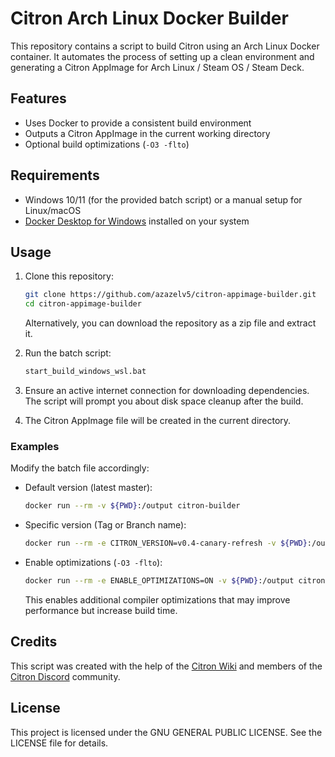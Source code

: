 # Citron Arch Linux Docker Builder

This repository contains a script to build Citron using an Arch Linux Docker container. It automates the process of setting up a clean environment and generating a Citron AppImage for Arch Linux / Steam OS / Steam Deck.

## Features

- Uses Docker to provide a consistent build environment
- Outputs a Citron AppImage in the current working directory
- Optional build optimizations (`-O3 -flto`)

## Requirements

- Windows 10/11 (for the provided batch script) or a manual setup for Linux/macOS
- [Docker Desktop for Windows](https://docs.docker.com/desktop/setup/install/windows-install/) installed on your system

## Usage

1. Clone this repository:
   ```sh
   git clone https://github.com/azazelv5/citron-appimage-builder.git
   cd citron-appimage-builder
   ```
   Alternatively, you can download the repository as a zip file and extract it.

2. Run the batch script:
   ```sh
   start_build_windows_wsl.bat
   ```

3. Ensure an active internet connection for downloading dependencies. The script will prompt you about disk space cleanup after the build.

4. The Citron AppImage file will be created in the current directory.

### Examples

Modify the batch file accordingly:

- Default version (latest master):
  ```sh
  docker run --rm -v ${PWD}:/output citron-builder
  ```
- Specific version (Tag or Branch name):
  ```sh
  docker run --rm -e CITRON_VERSION=v0.4-canary-refresh -v ${PWD}:/output citron-builder
  ```
- Enable optimizations (`-O3 -flto`):
  ```sh
  docker run --rm -e ENABLE_OPTIMIZATIONS=ON -v ${PWD}:/output citron-builder
  ```
  This enables additional compiler optimizations that may improve performance but increase build time.

## Credits

This script was created with the help of the [Citron Wiki](https://git.citron-emu.org/Citron/Citron/wiki/?action=_pages) and members of the [Citron Discord](https://discord.gg/VcSDxrBYUJ) community.

## License

This project is licensed under the GNU GENERAL PUBLIC LICENSE. See the LICENSE file for details.

